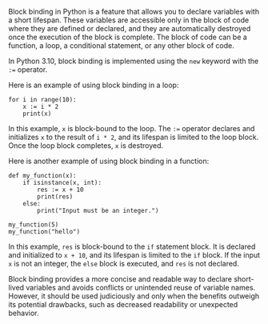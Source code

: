 Block binding in Python is a feature that allows you to declare variables with a short lifespan. These variables are accessible only in the block of code where they are defined or declared, and they are automatically destroyed once the execution of the block is complete. The block of code can be a function, a loop, a conditional statement, or any other block of code.

In Python 3.10, block binding is implemented using the `new` keyword with the `:=` operator.

Here is an example of using block binding in a loop:

```
for i in range(10):
    x := i * 2
    print(x)
```

In this example, `x` is block-bound to the loop. The `:=` operator declares and initializes `x` to the result of `i * 2`, and its lifespan is limited to the loop block. Once the loop block completes, `x` is destroyed.

Here is another example of using block binding in a function:

```
def my_function(x):
    if isinstance(x, int):
        res := x + 10
        print(res)
    else:
        print("Input must be an integer.")

my_function(5)
my_function("hello")
```

In this example, `res` is block-bound to the `if` statement block. It is declared and initialized to `x + 10`, and its lifespan is limited to the `if` block. If the input `x` is not an integer, the `else` block is executed, and `res` is not declared.

Block binding provides a more concise and readable way to declare short-lived variables and avoids conflicts or unintended reuse of variable names. However, it should be used judiciously and only when the benefits outweigh its potential drawbacks, such as decreased readability or unexpected behavior.